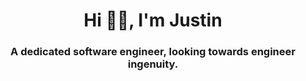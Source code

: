 <h1 align="center">Hi 👋🏾, I'm Justin</h1>
<h3 align="center">A dedicated software engineer, looking towards engineer ingenuity.</h3>

